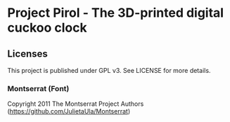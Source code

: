 # Project Pirol - The 3D-printed digital cuckoo clock


## Licenses
This project is published under GPL v3. See LICENSE for more details.

### Montserrat (Font)
Copyright 2011 The Montserrat Project Authors (https://github.com/JulietaUla/Montserrat)